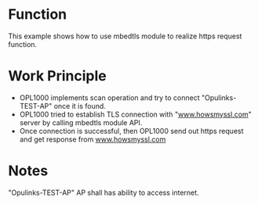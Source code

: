 # Function
This example shows how to use mbedtls module to realize https request function. 

# Work Principle

- OPL1000 implements scan operation and try to connect "Opulinks-TEST-AP" once it is found.  
- OPL1000 tried to establish TLS connection with "www.howsmyssl.com" server by calling mbedtls module API.   
- Once connection is successful, then OPL1000 send out https request and get response from www.howsmyssl.com

# Notes
"Opulinks-TEST-AP" AP shall has ability to access internet. 

